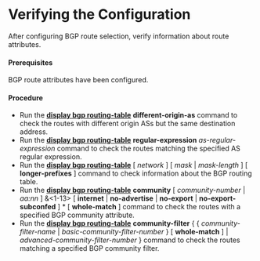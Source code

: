 Verifying the Configuration
===========================

After configuring BGP route selection, verify information about route attributes.

#### Prerequisites

BGP route attributes have been configured.


#### Procedure

* Run the [**display bgp routing-table**](cmdqueryname=display+bgp+routing-table+different-origin-as) **different-origin-as** command to check the routes with different origin ASs but the same destination address.
* Run the [**display bgp routing-table**](cmdqueryname=display+bgp+routing-table+regular-expression) **regular-expression** *as-regular-expression* command to check the routes matching the specified AS regular expression.
* Run the [**display bgp routing-table**](cmdqueryname=display+bgp+routing-table+longer-prefixes) [ *network* ] [ *mask* | *mask-length* ] [ **longer-prefixes** ] command to check information about the BGP routing table.
* Run the [**display bgp routing-table**](cmdqueryname=display+bgp+routing-table+community+internet+no-advertise) **community** [ *community-number* | *aa:nn* ] &<1-13> [ **internet** | **no-advertise** | **no-export** | **no-export-subconfed** ] \* [ **whole-match** ] command to check the routes with a specified BGP community attribute.
* Run the [**display bgp routing-table**](cmdqueryname=display+bgp+routing-table+community-filter+whole-match) **community-filter** { { *community-filter-name* | *basic-community-filter-number* } [ **whole-match** ] | *advanced-community-filter-number* } command to check the routes matching a specified BGP community filter.